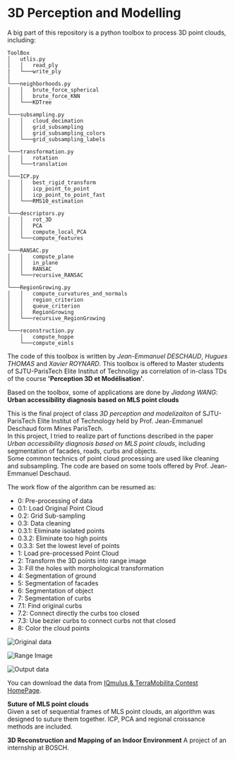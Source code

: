 # 3D Perception and Modelling


A big part of this repository is a python toolbox to process 3D point clouds, including:

```
ToolBox
│   utlis.py
│   │   read_ply
|   └───write_ply
│
└───neighborhoods.py
│   │   brute_force_spherical
│   │   brute_force_KNN
│   └───KDTree
│   
└───subsampling.py
│   │   cloud_decimation
│   │   grid_subsampling
│   │   grid_subsampling_colors
│   └───grid_subsampling_labels
│   
└───transformation.py
│   │   rotation
│   └───translation
│
└───ICP.py
│   │   best_rigid_transform
│   │   icp_point_to_point
│   │   icp_point_to_point_fast
│   └───RMS10_estimation
│
└───descriptors.py
│   │   rot_3D
│   │   PCA
│   │   compute_local_PCA
│   └───compute_features
│
└───RANSAC.py
│   │   compute_plane
│   │   in_plane
│   │   RANSAC
│   └───recursive_RANSAC
│
└───RegionGrowing.py
│   │   compute_curvatures_and_normals
│   │   region_criterion
│   │   queue_criterion
│   │   RegionGrowing
│   └───recursive_RegionGrowing
│
└───reconstruction.py
    │   compute_hoppe
    └───compute_eimls
```
The code of this toolbox is written by *Jean-Emmanuel DESCHAUD*, *Hugues THOMAS* and *Xavier ROYNARD*. This toolbox is offered to Master students of SJTU-ParisTech Elite Institut of Technoligy as correlation of in-class TDs of the course **'Perception 3D et Modélisation'**.

Based on the toolbox, some of applications are done by *Jiadong WANG*:  
**Urban accessibility diagnosis based on MLS point clouds**

This is the final project of class *3D perception and modelizaiton* of SJTU-ParisTech Elite Institut of Technology held by Prof. Jean-Emmanuel Deschaud form Mines ParisTech.  
In this project, I tried to realize part of functions described in the paper *Urban accessibility diagnosis based on MLS point clouds*, including segmentation of facades, roads, curbs and objects.  
Some common technics of point cloud processing are used like cleaning and subsampling.
The code are based on some tools offered by Prof. Jean-Emmanuel Deschaud.

The work flow of the algorithm can be resumed as:
- 0: Pre-processing of data  
- 0.1: Load Original Point Cloud  
- 0.2: Grid Sub-sampling  
- 0.3: Data cleaning  
- 0.3.1: Eliminate isolated points  
- 0.3.2: Eliminate too high points  
- 0.3.3: Set the lowest level of points  
- 1: Load pre-processed Point Cloud  
- 2: Transform the 3D points into range image  
- 3: Fill the holes with morphological transformation  
- 4: Segmentation of ground  
- 5: Segmentation of facades  
- 6: Segmentation of object  
- 7: Segmentation of curbs  
- 7.1: Find original curbs  
- 7.2: Connect directly the curbs too closed  
- 7.3: Use bezier curbs to connect curbs not that closed  
- 8: Color the cloud points  

![Original data](https://github.com/JiadongWANG94/3D-Perception-and-Modelization/blob/master/figures/Data_Set.png)

![Range Image](https://github.com/JiadongWANG94/3D-Perception-and-Modelization/blob/master/figures/Max_Range_Image_Zoom.jpg)

![Output data](https://github.com/JiadongWANG94/3D-Perception-and-Modelization/blob/master/figures/Colored.png)

You can download the data from [IQmulus & TerraMobilita Contest HomePage](http://data.ign.fr/benchmarks/UrbanAnalysis/).

**Suture of MLS point clouds**  
Given a set of sequential frames of MLS point clouds, an algorithm was designed to suture them together. ICP, PCA and regional croissance methods are included.

**3D Reconstruction and Mapping of an Indoor Environment** 
A project of an internship at BOSCH.
